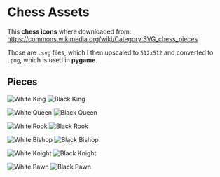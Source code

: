 # Chess Assets

This **chess icons** where downloaded from: https://commons.wikimedia.org/wiki/Category:SVG_chess_pieces

Those are `.svg` files, which I then upscaled to `512x512` and converted to `.png`, which is used in **pygame**.

## Pieces
![White King](./wk.png)
![Black King](./bk.png)

![White Queen](./wq.png)
![Black Queen](./bq.png)

![White Rook](./wr.png)
![Black Rook](./br.png)

![White Bishop](./wb.png)
![Black Bishop](./bb.png)

![White Knight](./wn.png)
![Black Knight](./bn.png)

![White Pawn](./wp.png)
![Black Pawn](./bp.png)
